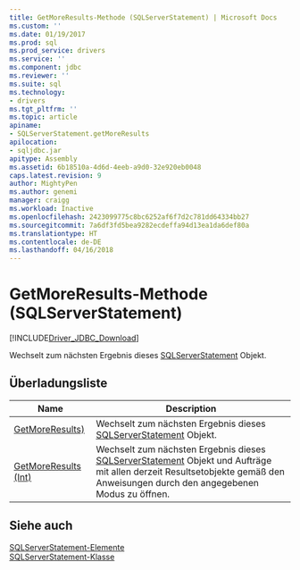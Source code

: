 ```yaml
---
title: GetMoreResults-Methode (SQLServerStatement) | Microsoft Docs
ms.custom: ''
ms.date: 01/19/2017
ms.prod: sql
ms.prod_service: drivers
ms.service: ''
ms.component: jdbc
ms.reviewer: ''
ms.suite: sql
ms.technology:
- drivers
ms.tgt_pltfrm: ''
ms.topic: article
apiname:
- SQLServerStatement.getMoreResults
apilocation:
- sqljdbc.jar
apitype: Assembly
ms.assetid: 6b18510a-4d6d-4eeb-a9d0-32e920eb0048
caps.latest.revision: 9
author: MightyPen
ms.author: genemi
manager: craigg
ms.workload: Inactive
ms.openlocfilehash: 2423099775c8bc6252af6f7d2c781dd64334bb27
ms.sourcegitcommit: 7a6df3fd5bea9282ecdeffa94d13ea1da6def80a
ms.translationtype: HT
ms.contentlocale: de-DE
ms.lasthandoff: 04/16/2018
---
```

# <a name="getmoreresults-method-sqlserverstatement"></a>GetMoreResults-Methode (SQLServerStatement)
[!INCLUDE[Driver_JDBC_Download](../../../includes/driver_jdbc_download.md)]

  Wechselt zum nächsten Ergebnis dieses [SQLServerStatement](../../../connect/jdbc/reference/sqlserverstatement-class.md) Objekt.  
  
## <a name="overload-list"></a>Überladungsliste  
  
|Name|Description|  
|----------|-----------------|  
|[GetMoreResults)](../../../connect/jdbc/reference/getmoreresults-method.md)|Wechselt zum nächsten Ergebnis dieses [SQLServerStatement](../../../connect/jdbc/reference/sqlserverstatement-class.md) Objekt.|  
|[GetMoreResults (Int)](../../../connect/jdbc/reference/getmoreresults-method-int.md)|Wechselt zum nächsten Ergebnis dieses [SQLServerStatement](../../../connect/jdbc/reference/sqlserverstatement-class.md) Objekt und Aufträge mit allen derzeit Resultsetobjekte gemäß den Anweisungen durch den angegebenen Modus zu öffnen.|  
  
## <a name="see-also"></a>Siehe auch  
 [SQLServerStatement-Elemente](../../../connect/jdbc/reference/sqlserverstatement-members.md)   
 [SQLServerStatement-Klasse](../../../connect/jdbc/reference/sqlserverstatement-class.md)  
  
  
